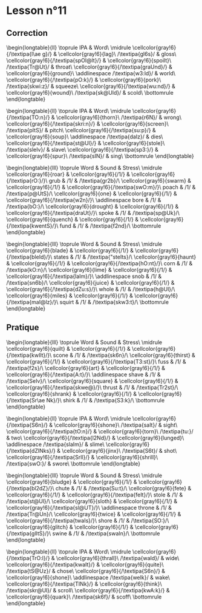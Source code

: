 # Lesson n°11





## Correction


\begin{longtable}{ll}
\toprule
IPA & Word\\
\midrule
\cellcolor{gray!6}{/\textipa{l\ae g}/} & \cellcolor{gray!6}{lag}\\
/\textipa{gl6s}/ & gloss\\
\cellcolor{gray!6}{/\textipa{spOI@lt}/} & \cellcolor{gray!6}{spoilt}\\
/\textipa{Tr@Ut}/ & throat\\
\cellcolor{gray!6}{/\textipa{graUnd}/} & \cellcolor{gray!6}{ground}\\
\addlinespace
/\textipa{w3:ld}/ & world\\
\cellcolor{gray!6}{/\textipa{pO:k}/} & \cellcolor{gray!6}{pork}\\
/\textipa{skwi:z}/ & squeeze\\
\cellcolor{gray!6}{/\textipa{wu:nd}/} & \cellcolor{gray!6}{wound}\\
/\textipa{sk@Uld}/ & scold\\
\bottomrule
\end{longtable}


\begin{longtable}{ll}
\toprule
IPA & Word\\
\midrule
\cellcolor{gray!6}{/\textipa{TO:n}/} & \cellcolor{gray!6}{thorn}\\
/\textipa{r6N}/ & wrong\\
\cellcolor{gray!6}{/\textipa{skri:n}/} & \cellcolor{gray!6}{screen}\\
/\textipa{pItS}/ & pitch\\
\cellcolor{gray!6}{/\textipa{su:p}/} & \cellcolor{gray!6}{soup}\\
\addlinespace
/\textipa{daIz}/ & dies\\
\cellcolor{gray!6}{/\textipa{st@Ul}/} & \cellcolor{gray!6}{stole}\\
/\textipa{sleIv}/ & slave\\
\cellcolor{gray!6}{/\textipa{sp3:}/} & \cellcolor{gray!6}{spur}\\
/\textipa{sIN}/ & sing\\
\bottomrule
\end{longtable}


\begin{longtable}{lll}
\toprule
Word & Sound & Stress\\
\midrule
\cellcolor{gray!6}{roar} & \cellcolor{gray!6}{/1/} & \cellcolor{gray!6}{/\textipa{rO:}/}\\
grub & /1/ & /\textipa{gr2b}/\\
\cellcolor{gray!6}{swarm} & \cellcolor{gray!6}{/1/} & \cellcolor{gray!6}{/\textipa{swO:m}/}\\
poach & /1/ & /\textipa{p@UtS}/\\
\cellcolor{gray!6}{one} & \cellcolor{gray!6}{/1/} & \cellcolor{gray!6}{/\textipa{w2n}/}\\
\addlinespace
bore & /1/ & /\textipa{bO:}/\\
\cellcolor{gray!6}{drought} & \cellcolor{gray!6}{/1/} & \cellcolor{gray!6}{/\textipa{draUt}/}\\
spoke & /1/ & /\textipa{sp@Uk}/\\
\cellcolor{gray!6}{quench} & \cellcolor{gray!6}{/1/} & \cellcolor{gray!6}{/\textipa{kwentS}/}\\
fund & /1/ & /\textipa{f2nd}/\\
\bottomrule
\end{longtable}


\begin{longtable}{lll}
\toprule
Word & Sound & Stress\\
\midrule
\cellcolor{gray!6}{blade} & \cellcolor{gray!6}{/1/} & \cellcolor{gray!6}{/\textipa{bleId}/}\\
states & /1/ & /\textipa{"steIts}/\\
\cellcolor{gray!6}{haunt} & \cellcolor{gray!6}{/1/} & \cellcolor{gray!6}{/\textipa{hO:nt}/}\\
corn & /1/ & /\textipa{kO:n}/\\
\cellcolor{gray!6}{lime} & \cellcolor{gray!6}{/1/} & \cellcolor{gray!6}{/\textipa{laIm}/}\\
\addlinespace
snob & /1/ & /\textipa{sn6b}/\\
\cellcolor{gray!6}{juice} & \cellcolor{gray!6}{/1/} & \cellcolor{gray!6}{/\textipa{dZu:s}/}\\
whole & /1/ & /\textipa{h@Ul}/\\
\cellcolor{gray!6}{miles} & \cellcolor{gray!6}{/1/} & \cellcolor{gray!6}{/\textipa{maI@lz}/}\\
squirt & /1/ & /\textipa{skw3:t}/\\
\bottomrule
\end{longtable}

## Pratique


\begin{longtable}{lll}
\toprule
Word & Sound & Stress\\
\midrule
\cellcolor{gray!6}{quilt} & \cellcolor{gray!6}{/1/} & \cellcolor{gray!6}{/\textipa{kwIlt}/}\\
scone & /1/ & /\textipa{sk6n}/\\
\cellcolor{gray!6}{thirst} & \cellcolor{gray!6}{/1/} & \cellcolor{gray!6}{/\textipa{T3:st}/}\\
fuss & /1/ & /\textipa{f2s}/\\
\cellcolor{gray!6}{art} & \cellcolor{gray!6}{/1/} & \cellcolor{gray!6}{/\textipa{A:t}/}\\
\addlinespace
shave & /1/ & /\textipa{SeIv}/\\
\cellcolor{gray!6}{square} & \cellcolor{gray!6}{/1/} & \cellcolor{gray!6}{/\textipa{skwe@}/}\\
thrust & /1/ & /\textipa{Tr2st}/\\
\cellcolor{gray!6}{shrank} & \cellcolor{gray!6}{/1/} & \cellcolor{gray!6}{/\textipa{Sr\ae Nk}/}\\
shirk & /1/ & /\textipa{S3:k}/\\
\bottomrule
\end{longtable}


\begin{longtable}{ll}
\toprule
IPA & Word\\
\midrule
\cellcolor{gray!6}{/\textipa{S6n}/} & \cellcolor{gray!6}{shone}\\
/\textipa{saIt}/ & sight\\
\cellcolor{gray!6}{/\textipa{tO:n}/} & \cellcolor{gray!6}{torn}\\
/\textipa{tu:}/ & two\\
\cellcolor{gray!6}{/\textipa{l2Nd}/} & \cellcolor{gray!6}{lunged}\\
\addlinespace
/\textipa{slaIm}/ & slime\\
\cellcolor{gray!6}{/\textipa{dZINks}/} & \cellcolor{gray!6}{jinx}\\
/\textipa{S6t}/ & shot\\
\cellcolor{gray!6}{/\textipa{SrIl}/} & \cellcolor{gray!6}{shrill}\\
/\textipa{swO:}/ & swore\\
\bottomrule
\end{longtable}


\begin{longtable}{lll}
\toprule
Word & Sound & Stress\\
\midrule
\cellcolor{gray!6}{bludge} & \cellcolor{gray!6}{/1/} & \cellcolor{gray!6}{/\textipa{bl2dZ}/}\\
chute & /1/ & /\textipa{Su:t}/\\
\cellcolor{gray!6}{fete} & \cellcolor{gray!6}{/1/} & \cellcolor{gray!6}{/\textipa{feIt}/}\\
stole & /1/ & /\textipa{st@Ul}/\\
\cellcolor{gray!6}{sloth} & \cellcolor{gray!6}{/1/} & \cellcolor{gray!6}{/\textipa{sl@UT}/}\\
\addlinespace
throne & /1/ & /\textipa{Tr@Un}/\\
\cellcolor{gray!6}{twice} & \cellcolor{gray!6}{/1/} & \cellcolor{gray!6}{/\textipa{twaIs}/}\\
shore & /1/ & /\textipa{SO:}/\\
\cellcolor{gray!6}{glitch} & \cellcolor{gray!6}{/1/} & \cellcolor{gray!6}{/\textipa{glItS}/}\\
swine & /1/ & /\textipa{swaIn}/\\
\bottomrule
\end{longtable}


\begin{longtable}{ll}
\toprule
IPA & Word\\
\midrule
\cellcolor{gray!6}{/\textipa{TrO:l}/} & \cellcolor{gray!6}{thrall}\\
/\textipa{waId}/ & wide\\
\cellcolor{gray!6}{/\textipa{kwaIt}/} & \cellcolor{gray!6}{quite}\\
/\textipa{tS@Uz}/ & chose\\
\cellcolor{gray!6}{/\textipa{S6n}/} & \cellcolor{gray!6}{shone}\\
\addlinespace
/\textipa{weIk}/ & wake\\
\cellcolor{gray!6}{/\textipa{TINk}/} & \cellcolor{gray!6}{think}\\
/\textipa{skr@Ul}/ & scroll\\
\cellcolor{gray!6}{/\textipa{kwA:k}/} & \cellcolor{gray!6}{quark}\\
/\textipa{sk6f}/ & scoff\\
\bottomrule
\end{longtable}
